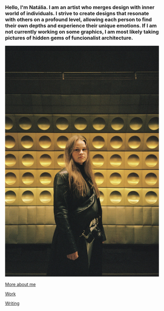 ### Hello, I'm Natália. I am an artist who merges design with inner world of individuals. I strive to create designs that resonate with others on a profound level, allowing each person to find their own depths and experience their unique emotions. If I am not currently working on some graphics, I am most likely taking pictures of hidden gems of funcionalist architecture.

![Headshot of Natália. Blonde girl standing in Prague subway, captured while photographing with analog.](img/blonde-girl-standing-in-metro-photographed-with-analog.jpg)

[More about me](about.md)

[Work](work/indx.md)

[Writing](writing[index.md)
